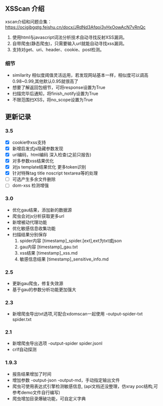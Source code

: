 ## XSScan 介绍

xscan介绍和问题合集：https://ocjgibgqtg.feishu.cn/docx/JRdNd3Afqoi3yHxOowAcN7vRnQc

1. 使用html与javascript词法分析技术自动寻找反射XSS漏洞。
2. 自带爬虫(静态爬虫)，只需要输入url就能自动寻找xss漏洞。
3. 支持对get、uri、header、cookie、post检测。

### 细节
- similarity 相似度阈值灵活运用，若发现网站基本一样，相似度可以调高0.98~0.99,其他默认0.95就很高了
- 想要了解返回包细节，可将response设置为True
- 扫描完毕后通知，将finish_notify设置为True
- 不限范围扫XSS，将no_scope设置为True

## 更新记录
### 3.5
- [x] cookie中xss支持
- [x] 新增启发式js隐藏参数发现
- [x] url编码，html编码 深入检查(之前只报告)
- [x] 对多参数xss结果优化
- [x] 对js template结果优化 更多token识别
- [x] 针对特殊tag title noscript textarea等的处理
- [ ] 可选产生多余文件删除
- [ ] dom-xss 检测增强

### 3.0
- 优化gau结果，添加新的数据源
- 爬虫会对js分析获取更多url
- 新增被动代理功能
- 优化敏感信息收集功能
- 扫描结果分别保存
  1. spider内容 [timestamp]_spider.[ext],ext为txt或json
  2. gau内容 [timestamp]_gau.txt
  3. xss结果 [timestamp]_xss.md
  4. 敏感信息结果 [timestamp]_sensitive_info.md

### 2.5
- 更新gau爬虫，修复失效源
- 基于gau的参数分析功能更加强大

### 2.3
- 新增爬虫导出txt选项,可配合xdomscan一起使用 -output-spider-txt spider.txt

### 2.1
- 新增爬虫导出选项 -output-spider spider.jsonl
- crlf自动探测

### 1.9.3

- 报告结果增加了时间
- 增加参数 -output-json -output-md，手动指定输出文件
- 爬虫可使用表达式引擎检测敏感信息, (api文档还没整理，仿xray poc结构,可参考demo文件自行编写)
- 爬虫增加目录爆破功能，可自定义字典